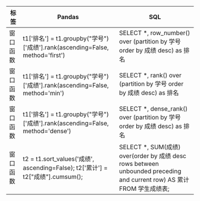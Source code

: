 |标签|Pandas|SQL|
|----|------|---|
|窗口函数|t1['排名'] = t1.groupby("学号")['成绩'].rank(ascending=False, method='first')|SELECT *, row_number() over (partition by 学号 order by 成绩 desc) as 排名|
|窗口函数|t1['排名'] = t1.groupby("学号")['成绩'].rank(ascending=False, method='min')|SELECT *, rank() over (partition by 学号 order by 成绩 desc) as 排名|
|窗口函数|t1['排名'] = t1.groupby("学号")['成绩'].rank(ascending=False, method='dense')|SELECT *, dense_rank() over (partition by 学号 order by 成绩 desc) as 排名|
|窗口函数|t2 = t1.sort_values('成绩', ascending=False); t2['累计'] = t2["成绩"].cumsum();|SELECT *, SUM(成绩) over(order by 成绩 desc rows between unbounded preceding and current row) AS 累计 FROM 学生成绩表;
